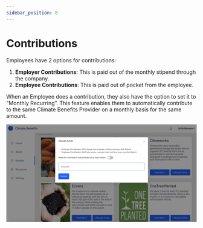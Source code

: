 ```yaml
---
sidebar_position: 8
---
```


# Contributions 

Employees have 2 options for contributions:    
1. **Employer Contributions**: This is paid out of the monthly stipend through the company. 
2. **Employee Contributions**: This is paid out of pocket from the employee. 

When an Employee does a contribution, they also have the option to set it to “Monthly Recurring”. This feature enables them to automatically contribute to the same Climate Benefits Provider on a monthly basis for the same amount. 

![Contributions](../../src/assets/Contributions.png)